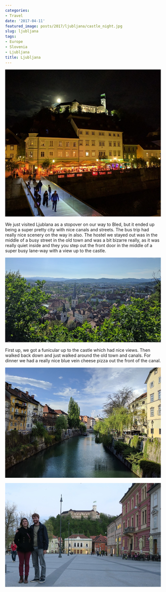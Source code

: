 ```yaml
---
categories:
- Travel
date: '2017-04-11'
featured_image: posts/2017/ljubljana/castle_night.jpg
slug: ljubljana
tags:
- Europe
- Slovenia
- Ljubljana
title: Ljubljana
---
```


![](castle_night.jpg "")

We just visited Ljublana as a stopover on our way to Bled, but it ended up being a super pretty city with nice canals and streets. The bus trip had really nice scenery on the way in also. The hostel we stayed out was in the middle of a busy street in the old town and was a bit bizarre really, as it was really quiet inside and they you step out the front door in the middle of a super busy lane-way with a view up to the castle.

![](castle_view.jpg "Views from castle")

First up, we got a funicular up to the castle which had nice views. Then walked back down and just walked around the old town and canals.
For dinner we had a really nice blue vein cheese pizza out the front of the canal.

![](canal.jpg "Canal")

![](square.jpg "")